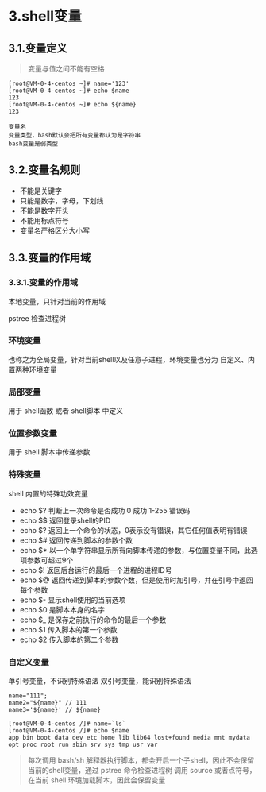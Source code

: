 # 3.shell变量

## 3.1.变量定义

> 变量与值之间不能有空格

```
[root@VM-0-4-centos ~]# name='123'
[root@VM-0-4-centos ~]# echo $name
123
[root@VM-0-4-centos ~]# echo ${name}
123

变量名
变量类型，bash默认会把所有变量都认为是字符串
bash变量是弱类型
```

## 3.2.变量名规则

* 不能是关键字
* 只能是数字，字母，下划线
* 不能是数字开头
* 不能用标点符号
* 变量名严格区分大小写

## 3.3.变量的作用域

### 3.3.1.变量的作用域

本地变量，只针对当前的作用域

pstree 检查进程树

### 环境变量

也称之为全局变量，针对当前shell以及任意子进程，环境变量也分为 自定义、内置两种环境变量

### 局部变量

用于 shell函数 或者 shell脚本 中定义

### 位置参数变量

用于 shell 脚本中传递参数

### 特殊变量

shell 内置的特殊功效变量

* echo $? 判断上一次命令是否成功  0 成功  1-255 错误码
* echo $$ 返回登录shell的PID
* echo $? 返回上一个命令的状态，0表示没有错误，其它任何值表明有错误
* echo $# 返回传递到脚本的参数个数
* echo $* 以一个单字符串显示所有向脚本传递的参数，与位置变量不同，此选项参数可超过9个
* echo $! 返回后台运行的最后一个进程的进程ID号
* echo $@ 返回传递到脚本的参数个数，但是使用时加引号，并在引号中返回每个参数
* echo $- 显示shell使用的当前选项
* echo $0 是脚本本身的名字
* echo $_ 是保存之前执行的命令的最后一个参数
* echo $1 传入脚本的第一个参数
* echo $2 传入脚本的第二个参数


### 自定义变量

单引号变量，不识别特殊语法
双引号变量，能识别特殊语法

```
name="111";
name2="${name}" // 111
name3='${name}' // ${name}

[root@VM-0-4-centos /]# name=`ls`
[root@VM-0-4-centos /]# echo $name
app bin boot data dev etc home lib lib64 lost+found media mnt mydata opt proc root run sbin srv sys tmp usr var
```

> 每次调用 bash/sh 解释器执行脚本，都会开启一个子shell，因此不会保留当前的shell变量，通过 pstree 命令检查进程树
> 调用 source 或者点符号，在当前 shell 环境加载脚本，因此会保留变量








